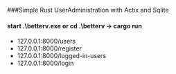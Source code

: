 ###Simple Rust UserAdministration with Actix and Sqlite

#### start .\betterv.exe or cd .\betterv -> cargo run

- 127.0.0.1:8000/users
- 127.0.0.1:8000/register
- 127.0.0.1:8000/logged-in-users
- 127.0.0.1:8000/login